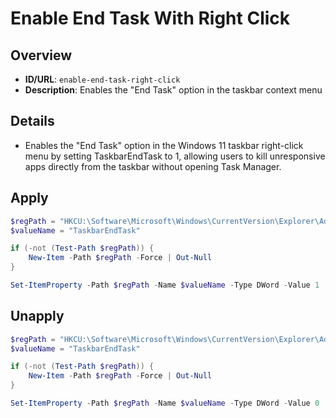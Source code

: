 # Enable End Task With Right Click

## Overview
- **ID/URL**: `enable-end-task-right-click`
- **Description**: Enables the "End Task" option in the taskbar context menu





## Details

- Enables the "End Task" option in the Windows 11 taskbar right-click menu by setting TaskbarEndTask to 1, allowing users to kill unresponsive apps directly from the taskbar without opening Task Manager.





## Apply

```powershell { .no-copy }  
$regPath = "HKCU:\Software\Microsoft\Windows\CurrentVersion\Explorer\Advanced\TaskbarDeveloperSettings"
$valueName = "TaskbarEndTask"

if (-not (Test-Path $regPath)) {
    New-Item -Path $regPath -Force | Out-Null
}

Set-ItemProperty -Path $regPath -Name $valueName -Type DWord -Value 1
```

## Unapply

```powershell
$regPath = "HKCU:\Software\Microsoft\Windows\CurrentVersion\Explorer\Advanced\TaskbarDeveloperSettings"
$valueName = "TaskbarEndTask"

if (-not (Test-Path $regPath)) {
    New-Item -Path $regPath -Force | Out-Null
}

Set-ItemProperty -Path $regPath -Name $valueName -Type DWord -Value 0
```
